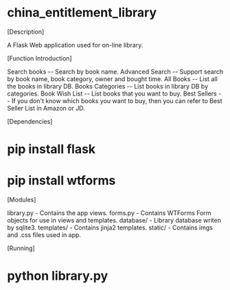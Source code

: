 # china_entitlement_library

[Description]

A Flask Web application used for on-line library.  

[Function Introduction]

Search books     --  Search by book name.
Advanced Search  --  Support search by book name, book category, owner and bought time.
All Books        --  List all the books in library DB.
Books Categories --  List books in library DB by categories.
Book Wish List   --  List books that you want to buy.
Best Sellers     --  If you don't know which books you want to buy, then you can refer to Best Seller List in Amazon or JD.

[Dependencies]

# pip install flask
# pip install wtforms

[Modules]

library.py - Contains the app views.
forms.py - Contains WTForms Form objects for use in views and templates.
database/ - Library database writen by sqlite3.
templates/ - Contains jinja2 templates.
static/ - Contains imgs and .css files used in app.

[Running]

# python library.py
